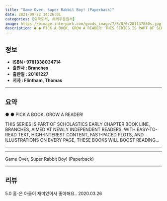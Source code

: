 ```yaml
---
title: "Game Over, Super Rabbit Boy! (Paperback)"
date: 2021-09-22 14:26:01
categories: [외국도서, 해외주문원서]
image: https://bimage.interpark.com/goods_image/7/8/8/0/281137880s.jpg
description: ● ● PICK A BOOK. GROW A READER! THIS SERIES IS PART OF SCHOLASTICS EARLY CHAPTER BOOK LINE, BRANCHES, AIMED AT NEWLY INDEPENDENT READERS. WITH EASY-TO-READ
---
```


## **정보**

- **ISBN : 9781338034714**
- **출판사 : Branches**
- **출판일 : 20161227**
- **저자 : Flintham, Thomas**

------



## **요약**

●  ●  PICK A BOOK. GROW A READER!



THIS SERIES IS PART OF SCHOLASTICS EARLY CHAPTER BOOK LINE, BRANCHES, AIMED AT NEWLY INDEPENDENT READERS. WITH EASY-TO-READ TEXT, HIGH-INTEREST CONTENT, FAST-PACED PLOTS, AND ILLUSTRATIONS ON EVERY PAGE, THESE BOOKS WILL BOOST READING... 

------



------


Game Over, Super Rabbit Boy! (Paperback) 

------


## **리뷰** 

5.0 홍-은 아들이 재미있어서 좋아해요.. 2020.03.26 <br/>